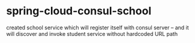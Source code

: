 # spring-cloud-consul-school

created school service which will register itself with consul server –
and it will discover and invoke student service without hardcoded URL path
